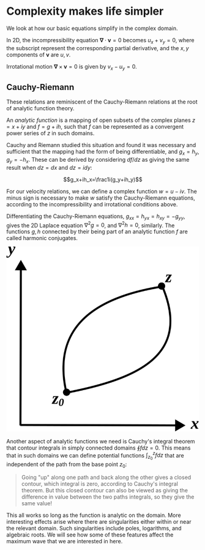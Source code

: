 # Complexity makes life simpler

We look at how our basic equations simplify in the complex domain.

In 2D, the incompressibility equation $\mathbf{\nabla} \cdot \mathbf{v}=0$ becomes $u_x+v_y=0$, where the subscript represent the corresponding partial derivative, and the $x,y$ components of $\mathbf{v}$ are $u,v$.

Irrotational motion $\mathbf{\nabla} \times \mathbf{v}=0$ is given by $v_x-u_y=0$.

## Cauchy-Riemann

These relations are reminiscent of the Cauchy-Riemann relations at the root of analytic function theory.

An _analytic function_ is a mapping of open subsets of the complex planes $z=x+iy$ and $f=g+ih$, such that $f$ can be represented as a convergent power series of $z$ in such domains.

Cauchy and Riemann studied this situation and found it was necessary and sufficient that the mapping had the form of being differentiable, and $g_x=h_y$, $g_y=-h_x$. These can be derived by considering $df/dz$ as giving the same result when $dz=dx$ and $dz=idy$:

$$g_x+ih_x=\frac1i(g_y+ih_y)$$

For our velocity relations, we can define a complex function $w=u-iv$. The minus sign is necessary to make $w$ satisfy the Cauchy-Riemann equations, according to the incompressibility and irrotational conditions above.

Differentiating the Cauchy-Riemann equations, $g_{xx}=h_{yx}=h_{xy}=-g_{yy}$, gives the 2D Laplace equation $\nabla^2g=0$, and $\nabla^2h=0$, similarly. The functions $g,h$ connected by their being part of an analytic function $f$ are called harmonic conjugates.

![cauchy](cauchy.svg)

Another aspect of analytic functions we need is Cauchy's integral theorem that contour integrals in simply connected domains $\oint fdz=0$. This means that in such domains we can define potential functions $\int_{z_0}^zfdz$ that are independent of the path from the base point $z_0$:

>Going "up" along one path and back along the other gives a closed contour, which integral is zero, according to Cauchy's integral theorem. But this closed contour can also be viewed as giving the difference in value between the two paths integrals, so they give the same value!

This all works so long as the function is analytic on the domain. More interesting effects arise where there are singularities either within or near the relevant domain. Such singularities include poles, logarithms, and algebraic roots. We will see how some of these features affect the maximum wave that we are interested in here.